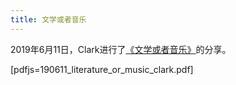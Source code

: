 ```yaml
---
title: 文学或者音乐
---
```


2019年6月11日，Clark进行了[《文学或者音乐》](https://book.douban.com/subject/27108783/)的分享。

[pdfjs=190611_literature_or_music_clark.pdf]
